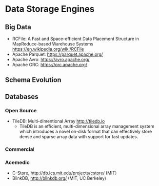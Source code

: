 # Data Storage Engines

## Big Data

* RCFile: A Fast and Space-efficient Data Placement Structure in MapReduce-based Warehouse Systems https://en.wikipedia.org/wiki/RCFile
* Apache Parquet: https://parquet.apache.org/
* Apache Avro: https://avro.apache.org/
* Apache ORC: https://orc.apache.org/

## Schema Evolution

## Databases

### Open Source 

* TileDB: Multi-dimentional Array http://tiledb.io
  * TileDB is an efficient, multi-dimensional array management system which introduces a novel on-disk format that can effectively store dense and sparse array data with support for fast updates. 
  
### Commercial

### Acemedic

* C-Store, http://db.lcs.mit.edu/projects/cstore/ (MIT)
* BlinkDB, http://blinkdb.org/ (MIT, UC Berkeley)
